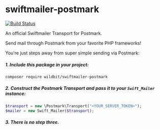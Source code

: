 # swiftmailer-postmark 
[![Build Status](https://travis-ci.org/wildbit/swiftmailer-postmark.svg?branch=master)](https://travis-ci.org/wildbit/swiftmailer-postmark)

An official Swiftmailer Transport for Postmark.

Send mail through Postmark from your favorite PHP frameworks!

You're just steps away from super simple sending via Postmark:

##### 1. Include this package in your project:

```bash
composer require wildbit/swiftmailer-postmark
```
##### 2. Construct the Postmark Transport and pass it to your `Swift_Mailer` instance:

```php
$transport = new \Postmark\Transport("<YOUR_SERVER_TOKEN>");
$mailer = new Swift_Mailer($transport);
```

##### 3. There is no step three.
